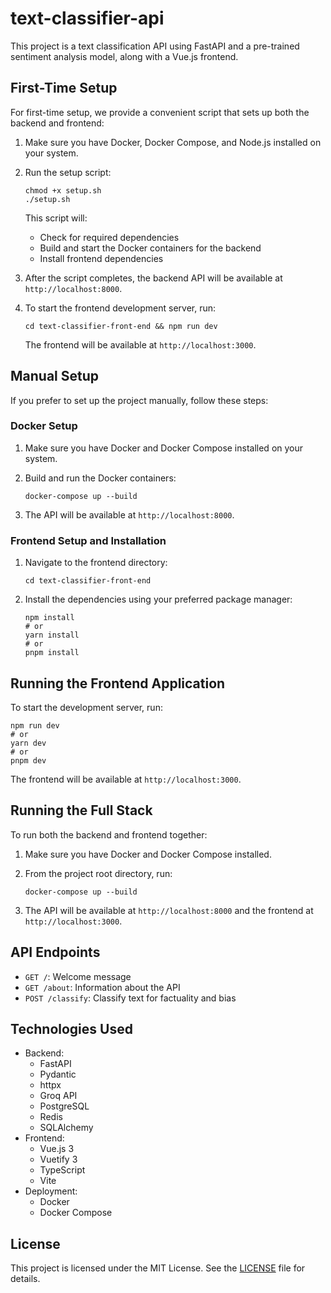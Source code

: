 # text-classifier-api

This project is a text classification API using FastAPI and a pre-trained sentiment analysis model, along with a Vue.js frontend.

## First-Time Setup

For first-time setup, we provide a convenient script that sets up both the backend and frontend:

1. Make sure you have Docker, Docker Compose, and Node.js installed on your system.

2. Run the setup script:

   ```
   chmod +x setup.sh
   ./setup.sh
   ```

   This script will:
   - Check for required dependencies
   - Build and start the Docker containers for the backend
   - Install frontend dependencies

3. After the script completes, the backend API will be available at `http://localhost:8000`.

4. To start the frontend development server, run:

   ```
   cd text-classifier-front-end && npm run dev
   ```

   The frontend will be available at `http://localhost:3000`.

## Manual Setup

If you prefer to set up the project manually, follow these steps:

### Docker Setup

1. Make sure you have Docker and Docker Compose installed on your system.

2. Build and run the Docker containers:

   ```
   docker-compose up --build
   ```

3. The API will be available at `http://localhost:8000`.

### Frontend Setup and Installation

1. Navigate to the frontend directory:

   ```
   cd text-classifier-front-end
   ```

2. Install the dependencies using your preferred package manager:

   ```
   npm install
   # or
   yarn install
   # or
   pnpm install
   ```

## Running the Frontend Application

To start the development server, run:

```
npm run dev
# or
yarn dev
# or
pnpm dev
```

The frontend will be available at `http://localhost:3000`.

## Running the Full Stack

To run both the backend and frontend together:

1. Make sure you have Docker and Docker Compose installed.
2. From the project root directory, run:

   ```
   docker-compose up --build
   ```

3. The API will be available at `http://localhost:8000` and the frontend at `http://localhost:3000`.

## API Endpoints

- `GET /`: Welcome message
- `GET /about`: Information about the API
- `POST /classify`: Classify text for factuality and bias

## Technologies Used

- Backend:
  - FastAPI
  - Pydantic
  - httpx
  - Groq API
  - PostgreSQL
  - Redis
  - SQLAlchemy
- Frontend:
  - Vue.js 3
  - Vuetify 3
  - TypeScript
  - Vite
- Deployment:
  - Docker
  - Docker Compose

## License

This project is licensed under the MIT License. See the [LICENSE](LICENSE) file for details.